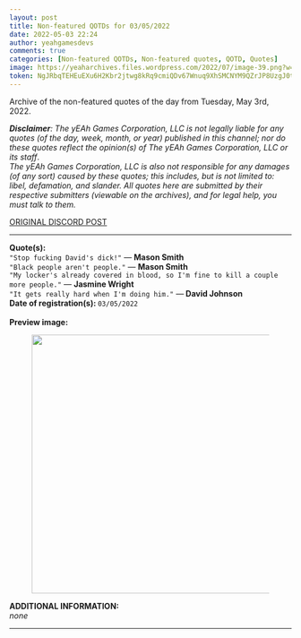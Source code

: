 ```yaml
---
layout: post
title: Non-featured QOTDs for 03/05/2022
date: 2022-05-03 22:24
author: yeahgamesdevs
comments: true
categories: [Non-featured QOTDs, Non-featured quotes, QOTD, Quotes]
image: https://yeaharchives.files.wordpress.com/2022/07/image-39.png?w=890
token: NgJRbqTEHEuEXu6H2Kbr2jtwg8kRq9cmiQDv67Wnuq9XhSMCNYM9QZrJP8UzgJ0tLD6756u8iKTcg7hU4nS41wfMIDCkfMLRQScKQUDxkFLZmnpkR8FnWJGIoS3VfGi6mImajug3ebh1
---
```

<!-- wp:paragraph -->
<p>Archive of the non-featured quotes of the day from Tuesday, May 3rd, 2022. </p>
<!-- /wp:paragraph -->

<!-- wp:paragraph -->
<p><em><strong>Disclaimer</strong>: The yEAh Games Corporation, LLC is not legally liable for any quotes (of the day, week, month, or year) published in this channel; nor do these quotes reflect the opinion(s) of The yEAh Games Corporation, LLC or its staff</em>.<br><em>The yEAh Games Corporation, LLC is also not responsible for any damages (of any sort) caused by these quotes; this includes, but is not limited to: libel, defamation, and slander. All quotes here are submitted by their respective submitters (viewable on the archives), and for legal help, you must talk to them.</em><br><a href="https://cdn.discordapp.com/attachments/958100064079839303/964566123628609628/unknown.png"></a></p>
<!-- /wp:paragraph -->

<!-- wp:buttons {"layout":{"type":"flex","justifyContent":"left"}} -->
<div class="wp-block-buttons"><!-- wp:button {"textColor":"vivid-cyan-blue","align":"center","style":{"border":{"radius":"18px"}},"className":"is-style-fill"} -->
<div class="wp-block-button aligncenter is-style-fill"><a class="wp-block-button__link has-vivid-cyan-blue-color has-text-color wp-element-button" href="https://discord.com/channels/887052880782176266/958100064079839303/971155899672588429" style="border-radius:18px;">ORIGINAL DISCORD POST</a></div>
<!-- /wp:button --></div>
<!-- /wp:buttons -->

<!-- wp:separator {"align":"center","className":"is-style-wide"} -->
<hr class="wp-block-separator aligncenter has-alpha-channel-opacity is-style-wide" />
<!-- /wp:separator -->

<!-- wp:paragraph -->
<p><strong>Quote(s): </strong><br><code>"Stop fucking David's dick!"</code> — <strong>Mason Smith</strong><br><code>"Black people aren't people."</code> — <strong>Mason Smith</strong><br><code>"My locker's already covered in blood, so I'm fine to kill a couple more people."</code> — <strong>Jasmine Wright</strong><br><code>"It gets really hard when I'm doing him."</code> —<strong> David Johnson</strong><br><strong>Date of registration(s): </strong><code>03/05/2022</code> <code><br></code><br><strong>Preview image:</strong></p>
<!-- /wp:paragraph -->

<!-- wp:image {"id":846,"width":459,"height":462,"sizeSlug":"large","linkDestination":"none"} -->
<figure class="wp-block-image size-large is-resized"><img src="https://yeaharchives.files.wordpress.com/2022/07/image-39.png?w=890" alt="" class="wp-image-846" width="459" height="462" /></figure>
<!-- /wp:image -->

<!-- wp:paragraph -->
<p><strong>ADDITIONAL INFORMATION:</strong><br><em>none</em></p>
<!-- /wp:paragraph -->

<!-- wp:separator {"className":"is-style-wide"} -->
<hr class="wp-block-separator has-alpha-channel-opacity is-style-wide" />
<!-- /wp:separator -->
